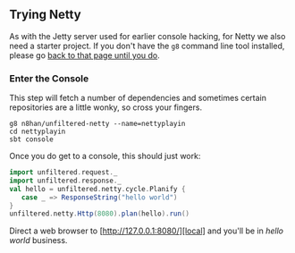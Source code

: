 Trying Netty
------------

As with the Jetty server used for earlier console hacking, for Netty
we also need a starter project. If you don't have the `g8` command line
tool installed, please go [back to that page until you do][jetty].

[jetty]: Try+Unfiltered.html

### Enter the Console

This step will fetch a number of dependencies and sometimes certain
repositories are a little wonky, so cross your fingers.

    g8 n8han/unfiltered-netty --name=nettyplayin
    cd nettyplayin
    sbt console

Once you do get to a console, this should just work:

```scala
import unfiltered.request._
import unfiltered.response._
val hello = unfiltered.netty.cycle.Planify {
   case _ => ResponseString("hello world")
}
unfiltered.netty.Http(8080).plan(hello).run()
```

Direct a web browser to [http://127.0.0.1:8080/][local] and you'll
be in *hello world* business.

[local]: http://127.0.0.1:8080/
